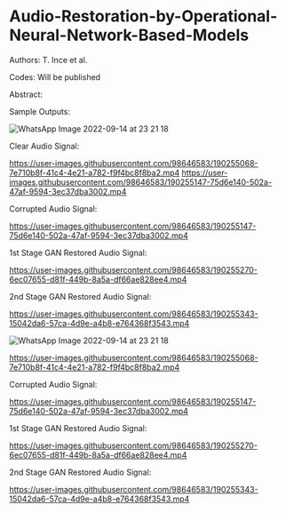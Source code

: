 # Audio-Restoration-by-Operational-Neural-Network-Based-Models

Authors: T. Ince et al.

Codes: Will be published

Abstract:

Sample Outputs:

![WhatsApp Image 2022-09-14 at 23 21 18](https://user-images.githubusercontent.com/98646583/190254624-7856c886-663a-43aa-a03e-0f71a1fd8ba4.jpeg)

Clear Audio Signal:

https://user-images.githubusercontent.com/98646583/190255068-7e710b8f-41c4-4e21-a782-f9f4bc8f8ba2.mp4  https://user-images.githubusercontent.com/98646583/190255147-75d6e140-502a-47af-9594-3ec37dba3002.mp4

Corrupted Audio Signal:

https://user-images.githubusercontent.com/98646583/190255147-75d6e140-502a-47af-9594-3ec37dba3002.mp4

1st Stage GAN Restored Audio Signal:

https://user-images.githubusercontent.com/98646583/190255270-6ec07655-d81f-449b-8a5a-df66ae828ee4.mp4

2nd Stage GAN Restored Audio Signal:

https://user-images.githubusercontent.com/98646583/190255343-15042da6-57ca-4d9e-a4b8-e764368f3543.mp4

![WhatsApp Image 2022-09-14 at 23 21 18](https://user-images.githubusercontent.com/98646583/190254624-7856c886-663a-43aa-a03e-0f71a1fd8ba4.jpeg)

https://user-images.githubusercontent.com/98646583/190255068-7e710b8f-41c4-4e21-a782-f9f4bc8f8ba2.mp4

Corrupted Audio Signal:

https://user-images.githubusercontent.com/98646583/190255147-75d6e140-502a-47af-9594-3ec37dba3002.mp4

1st Stage GAN Restored Audio Signal:

https://user-images.githubusercontent.com/98646583/190255270-6ec07655-d81f-449b-8a5a-df66ae828ee4.mp4

2nd Stage GAN Restored Audio Signal:

https://user-images.githubusercontent.com/98646583/190255343-15042da6-57ca-4d9e-a4b8-e764368f3543.mp4







